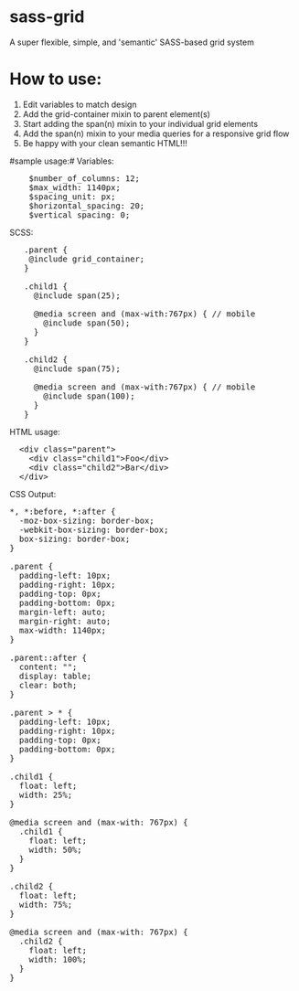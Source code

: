 # sass-grid
A super flexible, simple, and 'semantic' SASS-based grid system

# How to use: #
1.  Edit variables to match design  
2.  Add the grid-container mixin to parent element(s)  
3.  Start adding the span(n) mixin to your individual grid elements  
4.  Add the span(n) mixin to your media queries for a responsive grid flow  
5.  Be happy with your clean semantic HTML!!!

#sample usage:#
Variables:
<pre>
    $number_of_columns: 12;  
    $max_width: 1140px;   
    $spacing_unit: px;  
    $horizontal_spacing: 20;  
    $vertical_spacing: 0;
</pre>  
  
SCSS:
<pre>
   .parent {
    @include grid_container;
   }
   
   .child1 {
     @include span(25);
     
     @media screen and (max-with:767px) { // mobile
       @include span(50);
     }
   }
   
   .child2 {
     @include span(75);
     
     @media screen and (max-with:767px) { // mobile
       @include span(100);
     }
   }
</pre>
  
HTML usage:  
<pre>
  &lt;div class=&quot;parent&quot;&gt;
    &lt;div class=&quot;child1&quot;&gt;Foo&lt;/div&gt;
    &lt;div class=&quot;child2&quot;&gt;Bar&lt;/div&gt;
  &lt;/div&gt;
</pre>  
  
CSS Output:  
<pre>
*, *:before, *:after {
  -moz-box-sizing: border-box;
  -webkit-box-sizing: border-box;
  box-sizing: border-box;
}

.parent {
  padding-left: 10px;
  padding-right: 10px;
  padding-top: 0px;
  padding-bottom: 0px;
  margin-left: auto;
  margin-right: auto;
  max-width: 1140px;
}

.parent::after {
  content: "";
  display: table;
  clear: both;
}

.parent > * {
  padding-left: 10px;
  padding-right: 10px;
  padding-top: 0px;
  padding-bottom: 0px;
}

.child1 {
  float: left;
  width: 25%;
}

@media screen and (max-with: 767px) {
  .child1 {
    float: left;
    width: 50%;
  }
}

.child2 {
  float: left;
  width: 75%;
}

@media screen and (max-with: 767px) {
  .child2 {
    float: left;
    width: 100%;
  }
}
</pre>
  


 
 
   
